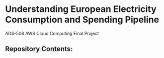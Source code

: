 # Understanding European Electricity Consumption and Spending Pipeline
ADS-508 AWS Cloud Computing Final Project

## Repository Contents: 
